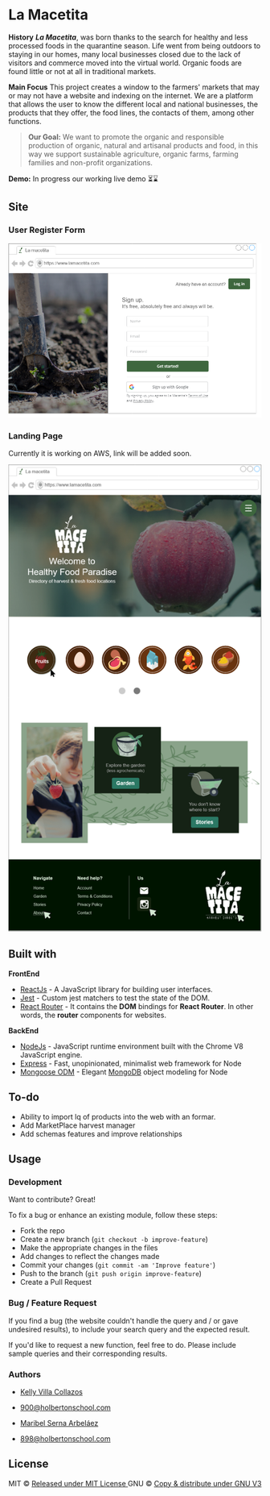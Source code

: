 # La Macetita

__History__
***La Macetita***, was born thanks to the search for healthy and less processed foods in the quarantine season. Life went from being outdoors to staying in our homes, many local businesses closed due to the lack of visitors and commerce moved into the virtual world. Organic foods are found little or not at all in traditional markets.

__Main Focus__
This project creates a window to the farmers' markets that may or may not have a website and indexing on the internet. We are a platform that allows the user to know the different local and national businesses, the products that they offer, the food lines, the contacts of them, among other functions.

>__Our Goal:__ 
We want to promote the organic and responsible production of organic, natural and artisanal products and food, in this way we support sustainable agriculture, organic farms, farming families and non-profit organizations.

__Demo:__ In progress our working live demo ⏳⌛

## Site

### User Register Form
![](https://raw.githubusercontent.com/02KellyV/La_Macetita/master/images/mockups/sign_up.png)
### Landing Page
Currently it is working on AWS, link will be added soon.

![](https://raw.githubusercontent.com/02KellyV/La_Macetita/master/images/mockups/landing.png)
## Built with 

__FrontEnd__

- [ReactJs](https://reactjs.org/) - A JavaScript library for building user interfaces.
- [Jest](https://github.com/testing-library/jest-dom) - Custom jest matchers to test the state of the DOM.
- [React Router](https://reacttraining.com/react-router/web/guides/quick-start) - It contains the **DOM** bindings for **React Router**. In other words, the **router** components for websites.

__BackEnd__
- [NodeJs](https://nodejs.org/) - JavaScript runtime environment built with the Chrome V8 JavaScript engine.
- [Express](https://expressjs.com/) - Fast, unopinionated, minimalist web framework for Node
- [Mongoose ODM](https://mongoosejs.com/) - Elegant [MongoDB](https://www.mongodb.com/) object modeling for Node

## To-do
- Ability to import lq of products into the web with an formar.
- Add MarketPlace harvest manager
- Add schemas features and improve relationships

## Usage 

### Development
Want to contribute? Great!

To fix a bug or enhance an existing module, follow these steps:

- Fork the repo
- Create a new branch (`git checkout -b improve-feature`)
- Make the appropriate changes in the files
- Add changes to reflect the changes made
- Commit your changes (`git commit -am 'Improve feature'`)
- Push to the branch (`git push origin improve-feature`)
- Create a Pull Request 

### Bug / Feature Request

If you find a bug (the website couldn't handle the query and / or gave undesired results), to include your search query and the expected result.

If you'd like to request a new function, feel free to do. Please include sample queries and their corresponding results.

### Authors

* [Kelly Villa Collazos](https://github.com/02KellyV)
- 900@holbertonschool.com

* [Maribel Serna Arbeláez](https://github.com/MarySerna)
- 898@holbertonschool.com

## License

MIT © [Released under MIT License ](https://github.com/02KellyV/La_Macetita_API/blob/f63bbde550352c41b109bfb3a225eba403912c85/LICENSE)
GNU © [Copy & distribute under GNU V3](https://github.com/02KellyV/La_Macetita/blob/master/LICENSE)
